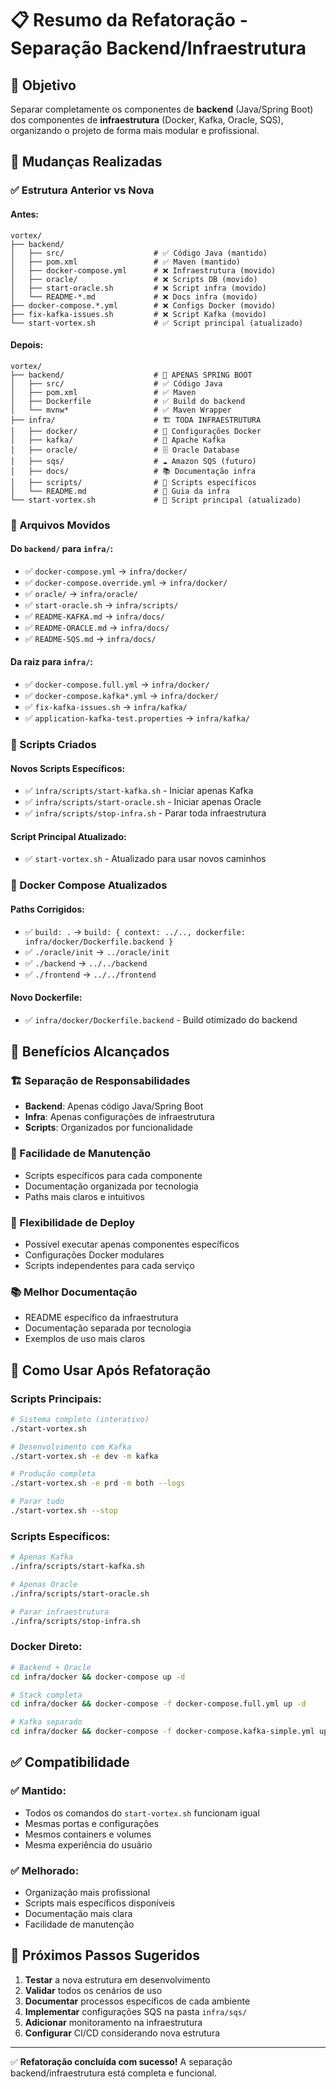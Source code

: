 # 📋 Resumo da Refatoração - Separação Backend/Infraestrutura

## 🎯 Objetivo

Separar completamente os componentes de **backend** (Java/Spring Boot) dos componentes de **infraestrutura** (Docker, Kafka, Oracle, SQS), organizando o projeto de forma mais modular e profissional.

## 🔄 Mudanças Realizadas

### ✅ Estrutura Anterior vs Nova

#### Antes:
```
vortex/
├── backend/
│   ├── src/                    # ✅ Código Java (mantido)
│   ├── pom.xml                 # ✅ Maven (mantido)
│   ├── docker-compose.yml      # ❌ Infraestrutura (movido)
│   ├── oracle/                 # ❌ Scripts DB (movido)
│   ├── start-oracle.sh         # ❌ Script infra (movido)
│   └── README-*.md             # ❌ Docs infra (movido)
├── docker-compose.*.yml        # ❌ Configs Docker (movido)
├── fix-kafka-issues.sh         # ❌ Script Kafka (movido)
└── start-vortex.sh             # ✅ Script principal (atualizado)
```

#### Depois:
```
vortex/
├── backend/                    # 🎯 APENAS SPRING BOOT
│   ├── src/                    # ✅ Código Java
│   ├── pom.xml                 # ✅ Maven
│   ├── Dockerfile              # ✅ Build do backend
│   └── mvnw*                   # ✅ Maven Wrapper
├── infra/                      # 🏗️ TODA INFRAESTRUTURA
│   ├── docker/                 # 🐳 Configurações Docker
│   ├── kafka/                  # 📨 Apache Kafka
│   ├── oracle/                 # 🗄️ Oracle Database
│   ├── sqs/                    # ☁️ Amazon SQS (futuro)
│   ├── docs/                   # 📚 Documentação infra
│   ├── scripts/                # 🔧 Scripts específicos
│   └── README.md               # 📖 Guia da infra
└── start-vortex.sh             # 🚀 Script principal (atualizado)
```

### 📁 Arquivos Movidos

#### Do `backend/` para `infra/`:
- ✅ `docker-compose.yml` → `infra/docker/`
- ✅ `docker-compose.override.yml` → `infra/docker/`
- ✅ `oracle/` → `infra/oracle/`
- ✅ `start-oracle.sh` → `infra/scripts/`
- ✅ `README-KAFKA.md` → `infra/docs/`
- ✅ `README-ORACLE.md` → `infra/docs/`
- ✅ `README-SQS.md` → `infra/docs/`

#### Da raiz para `infra/`:
- ✅ `docker-compose.full.yml` → `infra/docker/`
- ✅ `docker-compose.kafka*.yml` → `infra/docker/`
- ✅ `fix-kafka-issues.sh` → `infra/kafka/`
- ✅ `application-kafka-test.properties` → `infra/kafka/`

### 🔧 Scripts Criados

#### Novos Scripts Específicos:
- ✅ `infra/scripts/start-kafka.sh` - Iniciar apenas Kafka
- ✅ `infra/scripts/start-oracle.sh` - Iniciar apenas Oracle  
- ✅ `infra/scripts/stop-infra.sh` - Parar toda infraestrutura

#### Script Principal Atualizado:
- ✅ `start-vortex.sh` - Atualizado para usar novos caminhos

### 🐳 Docker Compose Atualizados

#### Paths Corrigidos:
- ✅ `build: .` → `build: { context: ../.., dockerfile: infra/docker/Dockerfile.backend }`
- ✅ `./oracle/init` → `../oracle/init`
- ✅ `./backend` → `../../backend`
- ✅ `./frontend` → `../../frontend`

#### Novo Dockerfile:
- ✅ `infra/docker/Dockerfile.backend` - Build otimizado do backend

## 🎯 Benefícios Alcançados

### 🏗️ Separação de Responsabilidades
- **Backend**: Apenas código Java/Spring Boot
- **Infra**: Apenas configurações de infraestrutura
- **Scripts**: Organizados por funcionalidade

### 🔧 Facilidade de Manutenção
- Scripts específicos para cada componente
- Documentação organizada por tecnologia
- Paths mais claros e intuitivos

### 🚀 Flexibilidade de Deploy
- Possível executar apenas componentes específicos
- Configurações Docker modulares
- Scripts independentes para cada serviço

### 📚 Melhor Documentação
- README específico da infraestrutura
- Documentação separada por tecnologia
- Exemplos de uso mais claros

## 🔄 Como Usar Após Refatoração

### Scripts Principais:
```bash
# Sistema completo (interativo)
./start-vortex.sh

# Desenvolvimento com Kafka
./start-vortex.sh -e dev -m kafka

# Produção completa
./start-vortex.sh -e prd -m both --logs

# Parar tudo
./start-vortex.sh --stop
```

### Scripts Específicos:
```bash
# Apenas Kafka
./infra/scripts/start-kafka.sh

# Apenas Oracle
./infra/scripts/start-oracle.sh

# Parar infraestrutura
./infra/scripts/stop-infra.sh
```

### Docker Direto:
```bash
# Backend + Oracle
cd infra/docker && docker-compose up -d

# Stack completa
cd infra/docker && docker-compose -f docker-compose.full.yml up -d

# Kafka separado
cd infra/docker && docker-compose -f docker-compose.kafka-simple.yml up -d
```

## ✅ Compatibilidade

### ✅ Mantido:
- Todos os comandos do `start-vortex.sh` funcionam igual
- Mesmas portas e configurações
- Mesmos containers e volumes
- Mesma experiência do usuário

### ✅ Melhorado:
- Organização mais profissional
- Scripts mais específicos disponíveis
- Documentação mais clara
- Facilidade de manutenção

## 🎯 Próximos Passos Sugeridos

1. **Testar** a nova estrutura em desenvolvimento
2. **Validar** todos os cenários de uso
3. **Documentar** processos específicos de cada ambiente
4. **Implementar** configurações SQS na pasta `infra/sqs/`
5. **Adicionar** monitoramento na infraestrutura
6. **Configurar** CI/CD considerando nova estrutura

---

✅ **Refatoração concluída com sucesso!** A separação backend/infraestrutura está completa e funcional. 